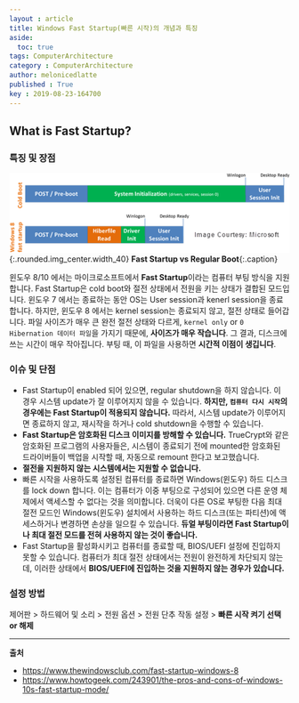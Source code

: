 ```yaml
---
layout : article
title: Windows Fast Startup(빠른 시작)의 개념과 특징 
aside:
  toc: true
tags: ComputerArchitecture
category : ComputerArchitecture
author: melonicedlatte
published : True
key : 2019-08-23-164700
---
```


## What is Fast Startup?

### 특징 및 장점

![image](/assets/images/201908/4C1BC6ED-4F42-46C9-907B-82E42B6C19E0.png){:.rounded.img_center.width_40}
**Fast Startup vs Regular Boot**{:.caption}

윈도우 8/10 에서는 마이크로소프트에서 **Fast Startup**이라는 컴퓨터 부팅 방식을 지원합니다. Fast Startup은 cold boot와 절전 상태에서 전원을 키는 상태가 결합된 모드입니다. 윈도우 7 에서는 종료하는 동안 OS는 User session과 kenerl session을 종료합니다. 하지만, 윈도우 8 에서는 kernel session는 종료되지 않고, 절전 상태로 들어갑니다. 파일 사이즈가 매우 큰 완전 절전 상태와 다르게, `kernel only` or `0 Hibernation 데이터 파일`을 가지기 때문에, **사이즈가 매우 작습니다**. 그 결과, 디스크에 쓰는 시간이 매우 작아집니다. 부팅 때, 이 파일을 사용하면 **시간적 이점이 생깁니다**.

### 이슈 및 단점

- Fast Startup이 enabled 되어 있으면, regular shutdown을 하지 않습니다. 이 경우 시스템 update가 잘 이루어지지 않을 수 있습니다. **하지만, `컴퓨터 다시 시작`의 경우에는 Fast Startup이 적용되지 않습니다.** 따라서, 시스템 update가 이루어지면 종료하지 않고, 재시작을 하거나 cold shutdown을 수행할 수 있습니다.
- **Fast Startup은 암호화된 디스크 이미지를 방해할 수 있습니다.** TrueCrypt와 같은 암호화된 프로그램의 사용자들은, 시스템이 종료되기 전에 mounted한 암호화된 드라이버들이 백업을 시작할 때, 자동으로 remount 한다고 보고했습니다. 
- **절전을 지원하지 않는 시스템에서는 지원할 수 없습니다.**
- 빠른 시작을 사용하도록 설정된 컴퓨터를 종료하면 Windows(윈도우) 하드 디스크를 lock down 합니다. 이는 컴퓨터가 이중 부팅으로 구성되어 있으면 다른 운영 체제에서 액세스할 수 없다는 것을 의미합니다. 더욱이 다른 OS로 부팅한 다음 최대 절전 모드인 Windows(윈도우) 설치에서 사용하는 하드 디스크(또는 파티션)에 액세스하거나 변경하면 손상을 일으킬 수 있습니다. **듀얼 부팅이라면 Fast Startup이나 최대 절전 모드를 전혀 사용하지 않는 것이 좋습니다.**
- Fast Startup을 활성화시키고 컴퓨터를 종료할 때, BIOS/UEFI 설정에 진입하지 못할 수 있습니다. 컴퓨터가 최대 절전 상태에서는 전원이 완전하게 차단되지 않는데, 이러한 상태에서 **BIOS/UEFI에 진입하는 것을 지원하지 않는 경우가 있습니다.**

### 설정 방법
제어판 > 하드웨어 및 소리 > 전원 옵션 > 전원 단추 작동 설정 > **빠른 시작 켜기 선택 or 해제**

---

**출처**

- https://www.thewindowsclub.com/fast-startup-windows-8
- https://www.howtogeek.com/243901/the-pros-and-cons-of-windows-10s-fast-startup-mode/
